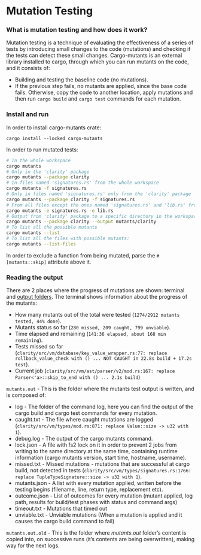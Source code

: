 # Mutation Testing

### What is mutation testing and how does it work?

Mutation testing is a technique of evaluating the effectiveness of a series of tests by introducing small changes to the code (mutations) and checking if the tests can detect these small changes.
Cargo-mutants is an external library installed to cargo, through which you can run mutants on the code, and it consists of:

- Building and testing the baseline code (no mutations).
- If the previous step fails, no mutants are applied, since the base code fails. Otherwise, copy the code to another location, apply mutations and then run `cargo build` and `cargo test` commands for each mutation.

### Install and run

In order to install cargo-mutants crate:

```
cargo install --locked cargo-mutants
```

In order to run mutated tests:

```bash
# In the whole workspace
cargo mutants
# Only in the 'clarity' package
cargo mutants --package clarity
# In files named 'signatures.rs' from the whole workspace
cargo mutants -f signatures.rs
# Only in files named 'signatures.rs' only from the 'clarity' package
cargo mutants --package clarity -f signatures.rs
# From all files except the ones named 'signatures.rs' and 'lib.rs' from the whole workspace
cargo mutants -e signatures.rs -e lib.rs
# Output from 'clarity' package to a specific directory in the workspace
cargo mutants --package clarity --output mutants/clarity
# To list all the possible mutants
cargo mutants --list
# To list all the files with possible mutants:
cargo mutants --list-files
```

In order to exclude a function from being mutated, parse the `#[mutants::skip]` attribute above it.

### Reading the output

There are 2 places where the progress of mutations are shown: terminal and [output folders](https://mutants.rs/mutants-out.html).
The terminal shows information about the progress of the mutants:

- How many mutants out of the total were tested (`1274/2912 mutants tested, 44% done`).
- Mutants status so far (`280 missed, 209 caught, 799 unviable`).
- Time elapsed and remaining (`141:36 elapsed, about 168 min remaining`).
- Tests missed so far (`clarity/src/vm/database/key_value_wrapper.rs:77: replace rollback_value_check with () ... NOT CAUGHT in 22.8s build + 17.2s test`).
- Current job (`clarity/src/vm/ast/parser/v2/mod.rs:167: replace Parser<'a>::skip_to_end with () ... 2.1s build`)

`mutants.out` - This is the folder where the mutants test output is written, and is composed of:

- log - The folder of the command log, here you can find the output of the cargo build and cargo test commands for every mutation.
- caught.txt - The file where caught mutations are logged (`clarity/src/vm/types/mod.rs:871: replace Value::size -> u32 with 1`).
- debug.log - The output of the cargo mutants command.
- lock.json - A file with fs2 lock on it in order to prevent 2 jobs from writing to the same directory at the same time, containing runtime information (cargo mutants version, start time, hostname, username).
- missed.txt - Missed mutations - mutations that are successful at cargo build, not detected in tests (`clarity/src/vm/types/signatures.rs:1766: replace TupleTypeSignature::size -> u32 with 1`).
- mutants.json - A list with every mutation applied, written before the testing begins (filename, line, return type, replacement etc).
- outcome.json - List of outcomes for every mutation (mutant applied, log path, results for build/test phases with status and command args)
- timeout.txt - Mutations that timed out
- unviable.txt - Unviable mutations (When a mutation is applied and it causes the cargo build command to fail)

`mutants.out.old` - This is the folder where _mutants.out_ folder’s content is copied into, on successive runs (it’s contents are being overwritten), making way for the next logs.
